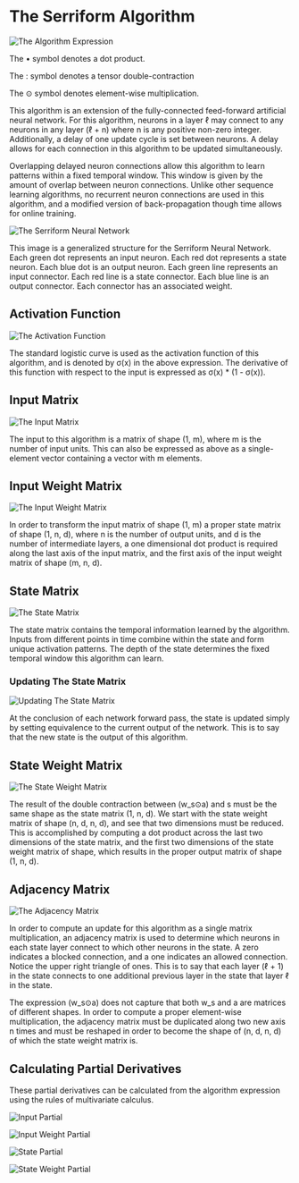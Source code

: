 # The Serriform Algorithm

![The Algorithm Expression](https://trello-attachments.s3.amazonaws.com/5741d22c3d23ec58c253c910/5951950b218e8069e6e63b79/cb39f4c32e849ca4cb893a8954f7bb6c/image.png)

The • symbol denotes a dot product.

The : symbol denotes a tensor double-contraction

The ⊙ symbol denotes element-wise multiplication.

This algorithm is an extension of the fully-connected feed-forward artificial neural network. For this algorithm, neurons in a layer ℓ may connect to any neurons in any layer (ℓ + n) where n is any positive non-zero integer. Additionally, a delay of one update cycle is set between neurons. A delay allows for each connection in this algorithm to be updated simultaneously.

Overlapping delayed neuron connections allow this algorithm to learn patterns within a fixed temporal window. This window is given by the amount of overlap between neuron connections. Unlike other sequence learning algorithms, no recurrent neuron connections are used in this algorithm, and a modified version of back-propagation though time allows for online training.

![The Serriform Neural Network](https://trello-attachments.s3.amazonaws.com/5741d22c3d23ec58c253c910/5951950b218e8069e6e63b79/78723ce71b6b4e4f9c36309661192752/serriform-net.png)

This image is a generalized structure for the Serriform Neural Network. Each green dot represents an input neuron. Each red dot represents a state neuron. Each blue dot is an output neuron. Each green line represents an input connector. Each red line is a state connector. Each blue line is an output connector. Each connector has an associated weight.

## Activation Function

![The Activation Function](https://trello-attachments.s3.amazonaws.com/5741d22c3d23ec58c253c910/5951950b218e8069e6e63b79/352e82069f797491df91812a770e8c74/image.png)

The standard logistic curve is used as the activation function of this algorithm, and is denoted by σ(x) in the above expression. The derivative of this function with respect to the input is expressed as σ(x) * (1 - σ(x)).

## Input Matrix

![The Input Matrix](https://trello-attachments.s3.amazonaws.com/5741d22c3d23ec58c253c910/5951950b218e8069e6e63b79/ce873e51a69294a1f12fa0dfb0ce563e/image.png)

The input to this algorithm is a matrix of shape (1, m), where m is the number of input units. This can also be expressed as above as a single-element vector containing a vector with m elements.

## Input Weight Matrix

![The Input Weight Matrix](https://trello-attachments.s3.amazonaws.com/5741d22c3d23ec58c253c910/5951950b218e8069e6e63b79/2ef0c3df6b4da69598c992ffcfc36a12/image.png)

In order to transform the input matrix of shape (1, m) a proper state matrix of shape (1, n, d), where n is the number of output units, and d is the number of intermediate layers, a one dimensional dot product is required along the last axis of the input matrix, and the first axis of the input weight matrix of shape (m, n, d).

## State Matrix

![The State Matrix](https://trello-attachments.s3.amazonaws.com/5741d22c3d23ec58c253c910/5951950b218e8069e6e63b79/26061157ed11b331ffac96306b4a9a04/image.png)

The state matrix contains the temporal information learned by the algorithm. Inputs from different points in time combine within the state and form unique activation patterns. The depth of the state determines the fixed temporal window this algorithm can learn.

### Updating The State Matrix

![Updating The State Matrix](https://trello-attachments.s3.amazonaws.com/5741d22c3d23ec58c253c910/5951950b218e8069e6e63b79/93639a386639cade5018d08d4767ef1d/image.png)

At the conclusion of each network forward pass, the state is updated simply by setting equivalence to the current output of the network. This is to say that the new state is the output of this algorithm.

## State Weight Matrix

![The State Weight Matrix](https://trello-attachments.s3.amazonaws.com/5741d22c3d23ec58c253c910/5951950b218e8069e6e63b79/484fe4e4efd2656070ddea6cba72e597/image.png)

The result of the double contraction between (w_s⊙a) and s must be the same shape as the state matrix (1, n, d). We start with the state weight matrix of shape (n, d, n, d), and see that two dimensions must be reduced. This is accomplished by computing a dot product across the last two dimensions of the state matrix, and the first two dimensions of the state weight matrix of shape, which results in the proper output matrix of shape (1, n, d).

## Adjacency Matrix

![The Adjacency Matrix](https://trello-attachments.s3.amazonaws.com/5741d22c3d23ec58c253c910/5951950b218e8069e6e63b79/5d2f4343ebd8a185d77c656ef08d10f7/image.png)

In order to compute an update for this algorithm as a single matrix multiplication, an adjacency matrix is used to determine which neurons in each state layer connect to which other neurons in the state. A zero indicates a blocked connection, and a one indicates an allowed connection. Notice the upper right triangle of ones. This is to say that each layer (ℓ + 1) in the state connects to one additional previous layer in the state that layer ℓ in the state.

The expression (w_s⊙a) does not capture that both w_s and a are matrices of different shapes. In order to compute a proper element-wise multiplication, the adjacency matrix must be duplicated along two new axis n times and must be reshaped in order to become the shape of (n, d, n, d) of which the state weight matrix is.

## Calculating Partial Derivatives

These partial derivatives can be calculated from the algorithm expression using the rules of multivariate calculus.

![Input Partial](https://trello-attachments.s3.amazonaws.com/5741d22c3d23ec58c253c910/5951950b218e8069e6e63b79/689c54c8f026014ed1cdccb3f2a21491/image.png)

![Input Weight Partial](https://trello-attachments.s3.amazonaws.com/5741d22c3d23ec58c253c910/5951950b218e8069e6e63b79/274ec0a0d69202fa7ec095d416126d8a/image.png)

![State Partial](https://trello-attachments.s3.amazonaws.com/5741d22c3d23ec58c253c910/5951950b218e8069e6e63b79/718c2e600206616c800292aaafc111dd/image.png)

![State Weight Partial](https://trello-attachments.s3.amazonaws.com/5741d22c3d23ec58c253c910/5951950b218e8069e6e63b79/0a83e6f25235cbcc7da39b10e4fb2019/image.png)
